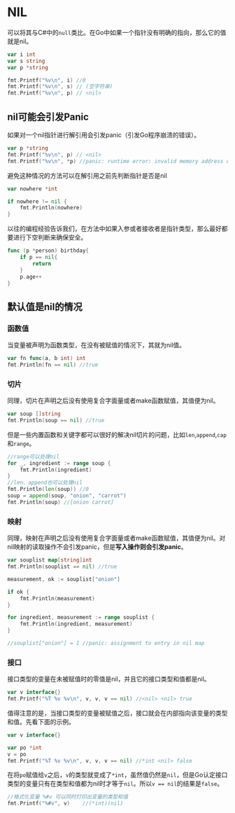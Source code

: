 # NIL

可以将其与C#中的`null`类比。在Go中如果一个指针没有明确的指向，那么它的值就是nil。
```go
var i int
var s string
var p *string

fmt.Printf("%v\n", i) //0
fmt.Printf("%v\n", s) // (空字符串)
fmt.Printf("%v\n", p) // <nil>
```

## nil可能会引发Panic
如果对一个nil指针进行解引用会引发panic（引发Go程序崩溃的错误）。
```go
var p *string
fmt.Printf("%v\n", p) // <nil>
fmt.Printf("%v\n", *p) //panic: runtime error: invalid memory address or nil pointer dereference
```
避免这种情况的方法可以在解引用之前先判断指针是否是nil
```go
var nowhere *int

if nowhere != nil {
    fmt.Println(nowhere)
}
```
以往的编程经验告诉我们，在方法中如果入参或者接收者是指针类型，那么最好都要进行下空判断来确保安全。
```go
func (p *person) birthday{
    if p == nil{
        return
    }
    p.age++
}
```

## 默认值是nil的情况

### 函数值
当变量被声明为函数类型，在没有被赋值的情况下，其就为nil值。
```go
var fn func(a, b int) int
fmt.Println(fn == nil) //true
```

### 切片
同理，切片在声明之后没有使用复合字面量或者make函数赋值，其值便为nil。
```go
var soup []string
fmt.Println(soup == nil) //true
```
但是一些内置函数和关键字都可以很好的解决nil切片的问题，比如`len`,`append`,`cap`和`range`。
```go
//range可以处理nil
for _, ingredient := range soup {
    fmt.Println(ingredient)
}
//len、append也可以处理nil
fmt.Println(len(soup)) //0
soup = append(soup, "onion", "carrot")
fmt.Println(soup) //[onion carrot]
```
### 映射
同理，映射在声明之后没有使用复合字面量或者make函数赋值，其值便为nil。对nil映射的读取操作不会引发panic，但是**写入操作则会引发panic**。
```go
var souplist map[string]int
fmt.Println(souplist == nil) //true

measurement, ok := souplist["onion"]

if ok {
    fmt.Println(measurement)
}

for ingredient, measurement := range souplist {
    fmt.Println(ingredient, measurement)
}

//souplist["onion"] = 1 //panic: assignment to entry in nil map
```
### 接口
接口类型的变量在未被赋值时的零值是nil，并且它的接口类型和值都是nil。
```go
var v interface{}
fmt.Printf("%T %v %v\n", v, v, v == nil) //<nil> <nil> true
```
值得注意的是，当接口类型的变量被赋值之后，接口就会在内部指向该变量的类型和值。先看下面的示例。
```go
var v interface{}

var po *int
v = po
fmt.Printf("%T %v %v\n", v, v, v == nil) //*int <nil> false
```
在将`po`赋值给`v`之后，`v`的类型就变成了`*int`，虽然值仍然是`nil`，但是Go认定接口类型的变量只有在类型和值都为nil时才等于`nil`。所以`v == nil`的结果是`false`。
```go
//格式化变量 %#v 可以同时打印出变量的类型和值
fmt.Printf("%#v", v)    //(*int)(nil)
```